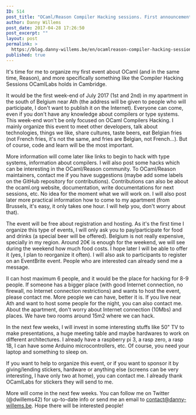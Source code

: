 ```yaml
---
ID: 514
post_title: "OCaml/Reason Compiler Hacking sessions. First announcement&#8230;"
author: Danny Willems
post_date: 2017-04-28 17:26:50
post_excerpt: ""
layout: post
permalink: >
  https://blog.danny-willems.be/en/ocamlreason-compiler-hacking-sessions-first-announcement/
published: true
---
```


It's time for me to organize my first event about OCaml (and in the same time,
Reason), and more specifically something like the Compiler Hacking Sessions
OCamlLabs holds in Cambridge.

It would be the first week-end of July 2017 (1st and 2nd) in my apartment in the
south of Belgium near Ath (the address will be given to people who will
participate, I don't want to publish it on the Internet). Everyone can come,
even if you don't have any knowledge about compilers or type systems. This
week-end won't be only focused on OCaml Compilers Hacking. I mainly organize
this event to meet other developers, talk about technologies, things we like,
share cultures, taste beers, eat Belgian fries (not French fries, it's not the
same, and fries are Belgian, not French...). But of course, code and learn will
be the most important.

More information will come later like links to begin to hack with type systems,
information about compilers. I will also post some hacks which can be
interesting in the OCaml/Reason community. To OCaml/Reason maintainers, contact
me if you have suggestions (maybe add some labels on the GitHub repository for
contributions). Contributions can also be about the ocaml.org website,
documentation, write documentations for next sessions, etc. No idea for the
moment what we will work on. I will also post later more practical information
how to come to my apartment (from Brussels, it's easy, it only takes one hour. I
will help you, don't worry about that).

The event will be free about registration and hosting. As it's the first time I
organize this type of events, I will only ask you to pay/participate for food
and drinks (a special beer will be offered). Belgium is not really expensive,
specially in my region. Around 20€ is enough for the weekend, we will see during
the weekend how much food costs. I hope later I will be able to offer it (yes, I
plan to reorganize it often). I will also ask to participants to register on an
EventBrite event. People who are interested can already send me a message.

II can host maximum 6 people, and it would be the place for hacking for 8-9
people. If someone has a bigger place (with good Internet connection, no
firewall, no Internet connection restrictions) and wants to host the event,
please contact me. More people we can have, better it is. If you live near Ath
and want to host some people for the night, you can also contact me. About the
apartment, don't worry about Internet connection (10Mbs) and places. We have two
rooms around 15m2 where we can hack.

In the next few weeks, I will invest in some interesting stuffs like 50" TV to
make presentations, a huge meeting table and maybe hardwares to work on
different architectures. I already have a raspberry pi 3, a rasp zero, a rasp
1B, I can have some Arduino microcontrollers, etc. Of course, you need your
laptop and something to sleep on.

If you want to help to organize this event, or if you want to sponsor it by
giving/lending stickers, hardware or anything else (screens can be very
interesting, I have only two at home), you can contact me. I already thank
OCamlLabs for stickers they will send to me.

More will come in the next few weeks. You can follow me on Twitter (@dwillems42)
for up-to-date info or send me an email to contact@danny-willems.be. Hope there
will be interested people!
